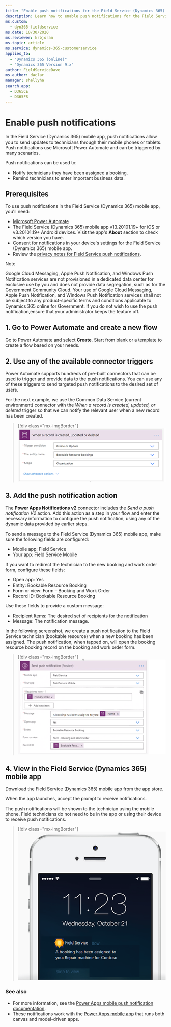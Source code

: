 ```yaml
---
title: "Enable push notifications for the Field Service (Dynamics 365) mobile app | MicrosoftDocs"
description: Learn how to enable push notifications for the Field Service (Dynamics 365) mobile app.
ms.custom: 
  - dyn365-fieldservice
ms.date: 10/30/2020
ms.reviewer: krbjoran
ms.topic: article
ms.service: dynamics-365-customerservice
applies_to: 
  - "Dynamics 365 (online)"
  - "Dynamics 365 Version 9.x"
author: FieldServiceDave
ms.author: daclar
manager: shellyha
search.app: 
  - D365CE
  - D365FS
---
```


# Enable push notifications

In the Field Service (Dynamics 365) mobile app, push notifications allow you to send updates to technicians through their mobile phones or tablets. Push notifications use Microsoft Power Automate and can be triggered by many scenarios.

Push notifications can be used to:

- Notify technicians they have been assigned a booking.
- Remind technicians to enter important business data.

## Prerequisites

To use push notifications in the Field Service (Dynamics 365) mobile app, you'll need:

- [Microsoft Power Automate](https://flow.microsoft.com/)
- The Field Service (Dynamics 365) mobile app v13.20101.19+ for iOS or v3.20101.19+ Android devices. Visit the app's **About** section to check which version you have.
- Consent for notifications in your device's settings for the Field Service (Dynamics 365) mobile app.
- Review the [privacy notes for Field Service push notifications](mobile-push-notifications-privacy.md). 

> [!Note]
> Google Cloud Messaging, Apple Push Notification, and Windows Push Notification services are not provisioned in a dedicated data center for exclusive use by you and does not provide data segregation, such as for the Government Community Cloud. Your use of Google Cloud Messaging, Apple Push Notification, and Windows Push Notification services shall not be subject to any product-specific terms and conditions applicable to Dynamics 365 online for Government. If you do not wish to use the push notification,ensure that your administrator keeps the feature off.

## 1. Go to Power Automate and create a new flow

Go to Power Automate and select **Create**. Start from blank or a template to create a flow based on your needs.

## 2. Use any of the available connector triggers

Power Automate supports hundreds of pre-built connectors that can be used to trigger and provide data to the push notifications. You can use any of these triggers to send targeted push notifications to the desired set of users.

For the next example, we use the Common Data Service (current environment) connector with the *When a record is created, updated, or deleted* trigger so that we can notify the relevant user when a new record has been created. 

> [!div class="mx-imgBorder"]
> ![Screenshot of Power Automate, showing a trigger.](./media/mobile-2020-push-notification-create1.png)

## 3. Add the push notification action

The **Power Apps Notifications v2** connector includes the *Send a push notification V2* action. Add this action as a step in your flow and enter the necessary information to configure the push notification, using any of the dynamic data provided by earlier steps.

To send a message to the Field Service (Dynamics 365) mobile app, make sure the following fields are configured:

- Mobile app: Field Service
- Your app:  Field Service Mobile

If you want to redirect the technician to the new booking and work order form, configure these fields:

- Open app: Yes
- Entity: Bookable Resource Booking
- Form or view:  Form – Booking and Work Order
- Record ID: Bookable Resource Booking

Use these fields to provide a custom message:

- Recipient Items: The desired set of recipients for the notification
- Message: The notification message.

In the following screenshot, we create a push notification to the Field Service technician (bookable resource) when a new booking has been assigned. The push notification, when tapped on, will open the booking resource booking record on the booking and work order form. 

> [!div class="mx-imgBorder"]
> ![Screenshot of Power Automate showing the push notification configurations.](./media/mobile-2020-push-notifications-create2.png)

## 4. View in the Field Service (Dynamics 365) mobile app

Download the Field Service (Dynamics 365) mobile app from the app store.

When the app launches, accept the prompt to receive notifications.

The push notifications will be shown to the technician using the mobile phone. Field technicians do not need to be in the app or using their device to receive push notifications.

> [!div class="mx-imgBorder"]
> ![Device render showing a mobile phone push notification from Field Service.](./media/mobile-2020-push-notification-view.png)

### See also

- For more information, see the [Power Apps mobile push notification documentation](https://docs.microsoft.com/powerapps/mobile/power-apps-mobile-notification).
- These notifications work with the [Power Apps mobile app](https://powerapps.microsoft.com/blog/announcing-the-public-preview-of-new-power-apps-mobile-app-that-runs-both-canvas-and-model-driven-apps/) that runs both canvas and model-driven apps.

